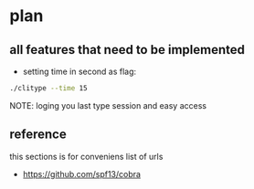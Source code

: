 # plan

## all features that need to be implemented

- setting time in second as flag:

``` bash
./clitype --time 15
```

NOTE: loging you last type session and easy access

## reference

this sections is for conveniens list of urls

- <https://github.com/spf13/cobra>
